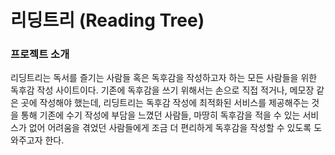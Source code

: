 # 리딩트리 (Reading Tree)  

### 프로젝트 소개  
리딩트리는 독서를 즐기는 사람들 혹은 독후감을 작성하고자 하는 모든 사람들을 위한 독후감 작성 사이트이다. 
기존에 독후감을 쓰기 위해서는 손으로 직접 적거나, 메모장 같은 곳에 작성해야 했는데, 
리딩트리는 독후감 작성에 최적화된 서비스를 제공해주는 것을 통해 기존에 수기 작성에 부담을 느꼈던 사람들, 
마땅히 독후감을 적을 수 있는 서비스가 없어 어려움을 겪었던 사람들에게 조금 더 편리하게 독후감을 작성할 수 있도록 도와주고자 한다.